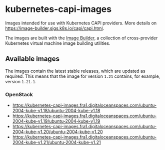 # kubernetes-capi-images

Images intended for use with Kubernetes CAPI providers. More details on
https://image-builder.sigs.k8s.io/capi/capi.html.

The images are built with the [Image Builder](https://github.com/kubernetes-sigs/image-builder/),
a collection of cross-provider Kubernetes virtual machine image building utilities.

## Available images

The images contain the latest stable releases, which are updated as required. This means
that the image for version `1.21` contains, for example, version `1.21.1`.

### OpenStack

* https://kubernetes-capi-images.fra1.digitaloceanspaces.com/ubuntu-2004-kube-v1.18/ubuntu-2004-kube-v1.18
* https://kubernetes-capi-images.fra1.digitaloceanspaces.com/ubuntu-2004-kube-v1.19/ubuntu-2004-kube-v1.19
* https://kubernetes-capi-images.fra1.digitaloceanspaces.com/ubuntu-2004-kube-v1.20/ubuntu-2004-kube-v1.20
* https://kubernetes-capi-images.fra1.digitaloceanspaces.com/ubuntu-2004-kube-v1.21/ubuntu-2004-kube-v1.21
